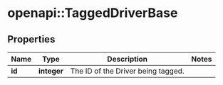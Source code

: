 # openapi::TaggedDriverBase

## Properties
Name | Type | Description | Notes
------------ | ------------- | ------------- | -------------
**id** | **integer** | The ID of the Driver being tagged. | 


